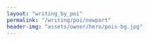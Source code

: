 ```yaml
---
layout: "writing_by_poi"
permalink: "/writing/poi/newport"
header-img: "assets/owner/hero/pois-bg.jpg"
---
```

